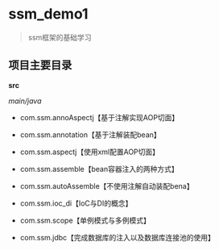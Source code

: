 # ssm_demo1

> ssm框架的基础学习



## 项目主要目录

**src**

*main/java*

- com.ssm.annoAspectj【基于注解实现AOP切面】

- com.ssm.annotation【基于注解装配bean】
- com.ssm.aspectj【使用xml配置AOP切面】
- com.ssm.assemble【bean容器注入的两种方式】
- com.ssm.autoAssemble【不使用注解自动装配bena】
- com.ssm.ioc_di【IoC与DI的概念】
- com.ssm.scope【单例模式与多例模式】
- com.ssm.jdbc【完成数据库的注入以及数据库连接池的使用】

